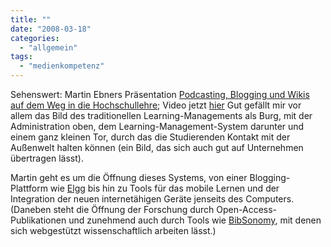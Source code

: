 ```yaml
---
title: ""
date: "2008-03-18"
categories: 
  - "allgemein"
tags: 
  - "medienkompetenz"
---
```


Sehenswert: Martin Ebners Präsentation [Podcasting, Blogging und Wikis auf dem Weg in die Hochschullehre](http://elearningblog.tugraz.at/archives/821 "e-Learning Blog - Blog Archiv - [presentation] Podcasting, Blogging und Wikis auf dem Weg in die Hochschullehre"); Video jetzt [hier](http://www.podtrac.com/pts/redirect.mp3?http://elearningblog.tugraz.at/podpress_trac/feed/826/0/tuwien_M4V.m4v) Gut gefällt mir vor allem das Bild des traditionellen Learning-Managements als Burg, mit der Administration oben, dem Learning-Management-System darunter und einem ganz kleinen Tor, durch das die Studierenden Kontakt mit der Außenwelt halten können (ein Bild, das sich auch gut auf Unternehmen übertragen lässt).

Martin geht es um die Öffnung dieses Systems, von einer Blogging-Plattform wie [Elgg](http://sourceforge.net/project/showfiles.php?group_id=134871 "Elgg") bis hin zu Tools für das mobile Lernen und der Integration der neuen internetähigen Geräte jenseits des Computers. (Daneben steht die Öffnung der Forschung durch Open-Access-Publikationen und zunehmend auch durch Tools wie [BibSonomy](http://www.bibsonomy.org/ "BibSonomy"), mit denen sich webgestützt wissenschaftlich arbeiten lässt.)
